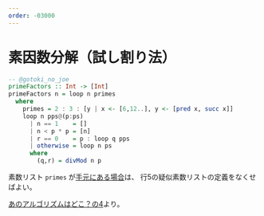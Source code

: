 ```yaml
---
order: -03000
---
```

# 素因数分解（試し割り法）

```haskell #
-- @gotoki_no_joe
primeFactors :: Int -> [Int]
primeFactors n = loop n primes
  where
    primes = 2 : 3 : [y | x <- [6,12..], y <- [pred x, succ x]]
    loop n pps@(p:ps)
      | n == 1    = []
      | n < p * p = [n]
      | r == 0    = p : loop q pps
      | otherwise = loop n ps
      where
        (q,r) = divMod n p
```

素数リスト `primes` が[手元にある場合](../primes/)は、
行5の疑似素数リストの定義をなくせばよい。

[あのアルゴリズムはどこ？の4](/H4A/readings/whereis/04.primefactors/)より。

